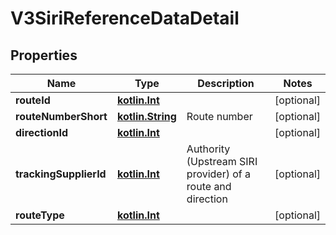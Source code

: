 # V3SiriReferenceDataDetail

## Properties
Name | Type | Description | Notes
------------ | ------------- | ------------- | -------------
**routeId** | [**kotlin.Int**](.md) |  |  [optional]
**routeNumberShort** | [**kotlin.String**](.md) | Route number |  [optional]
**directionId** | [**kotlin.Int**](.md) |  |  [optional]
**trackingSupplierId** | [**kotlin.Int**](.md) | Authority (Upstream SIRI provider) of a route and direction |  [optional]
**routeType** | [**kotlin.Int**](.md) |  |  [optional]
